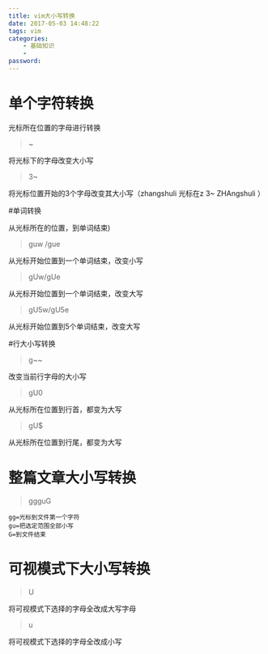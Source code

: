```yaml
---
title: vim大小写转换
date: 2017-05-03 14:48:22
tags: vim
categories:
    - 基础知识
    - 
password: 
---
```


# 单个字符转换

光标所在位置的字母进行转换

> ~

将光标下的字母改变大小写

> 3~

将光标位置开始的3个字母改变其大小写（zhangshuli 光标在z 3~ ZHAngshuli ）
 

#单词转换

从光标所在的位置，到单词结束)

> guw /gue

从光标开始位置到一个单词结束，改变小写

> gUw/gUe

从光标开始位置到一个单词结束，改变大写

> gU5w/gU5e

从光标开始位置到5个单词结束，改变大写
 

#行大小写转换

> g~~

改变当前行字母的大小写
> gU0

从光标所在位置到行首，都变为大写
> gU$

从光标所在位置到行尾，都变为大写
 

# 整篇文章大小写转换

> ggguG

```
gg=光标到文件第一个字符
gu=把选定范围全部小写
G=到文件结束
```
 

# 可视模式下大小写转换

> U

将可视模式下选择的字母全改成大写字母
> u

将可视模式下选择的字母全改成小写


